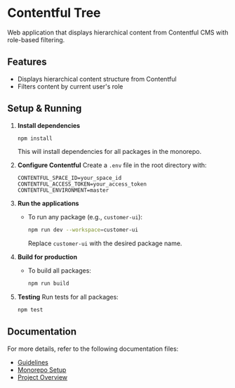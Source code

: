 # Contentful Tree

Web application that displays hierarchical content from Contentful CMS with role-based filtering.

## Features

- Displays hierarchical content structure from Contentful
- Filters content by current user's role

## Setup & Running

1. **Install dependencies**
   ```bash
   npm install
   ```
   This will install dependencies for all packages in the monorepo.

2. **Configure Contentful**
   Create a `.env` file in the root directory with:
   ```
   CONTENTFUL_SPACE_ID=your_space_id
   CONTENTFUL_ACCESS_TOKEN=your_access_token
   CONTENTFUL_ENVIRONMENT=master
   ```

3. **Run the applications**
   - To run any package (e.g., `customer-ui`):
     ```bash
     npm run dev --workspace=customer-ui
     ```
     Replace `customer-ui` with the desired package name.

4. **Build for production**
   - To build all packages:
     ```bash
     npm run build
     ```

5. **Testing**
   Run tests for all packages:
   ```bash
   npm test
   ```

## Documentation

For more details, refer to the following documentation files:

- [Guidelines](docs/guidelines.md)
- [Monorepo Setup](docs/monorepo.md)
- [Project Overview](docs/project.md)
